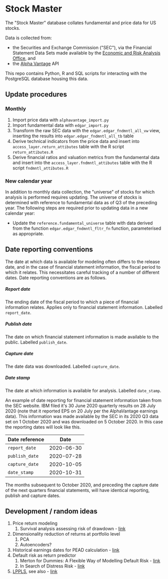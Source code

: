 # Stock Master

The "Stock Master" database collates fundamental and price data for US stocks.  

Data is collected from:
* the Securities and Exchange Commission ("SEC"), via the Financial Statement Data Sets made available by the [Economic and Risk Analysis Office](https://www.sec.gov/dera/data/financial-statement-data-sets.html), and
* the [Alpha Vantage](https://www.alphavantage.co/) API

This repo contains Python, R and SQL scripts for interacting with the PostgreSQL database housing this data.

## Update procedures

### Monthly

1. Import price data with ```alphavantage_import.py```
2. Import fundamental data with ```edgar_import.py```
3. Transform the raw SEC data with the ```edgar.edgar_fndmntl_all_vw``` view, inserting the results into ```edgar.edgar_fndmntl_all_tb``` table
4. Derive technical indicators from the price data and insert into  ```access_layer.return_attibutes``` table with the R script ```return_attibutes.R```
5. Derive financial ratios and valuation metrics from the fundamental data and insert into the  ```access_layer.fndmntl_attibutes``` table with the R script ```fndmntl_attibutes.R```

### New calendar year

In addition to monthly data collection, the "universe" of stocks for which analysis is performed requires updating.  The universe of stocks is determined with reference to fundamental data as of Q3 of the preceding year.  The following steps are required prior to updating data in a new calendar year:
* Update the ```reference.fundamental_universe``` table with data derived from the function ```edgar.edgar_fndmntl_fltr_fn``` function, parameterised as appropriate.  

## Date reporting conventions

The date at which data is available for modeling often differs to the release date, and in the case of financial statement information, the fiscal period to which it relates.  This necessitates careful tracking of a number of different dates.  Date reporting conventions are as follows.  

##### Report date
The ending date of the fiscal period to which a piece of financial information relates.  Applies only to financial statement information. Labelled ```report_date```.
    
##### Publish date  
The date on which financial statement information is made available to the public.  Labelled ```publish_date```. 
  
##### Capture date
The date data was downloaded.  Labelled ```capture_date```.

##### Date stamp
The date at which information is available for analysis. Labelled ```date_stamp```. 

An example of date reporting for financial statement information taken from the SEC website.   IBM filed it's 30 June 2020 quarterly results on 28 July 2020 (note that it reported EPS on 20 July per the AlphaVantage earnings data).  This information was made available by the SEC in its 2020 Q3 data set on 1 October 2020 and was downloaded on 5 October 2020.  In this case the reporting dates will look like this.

| Date reference        | Date       |
| --------------------- |:----------:|
| ```report_date```     | 2020-06-30 |
| ```publish_date```    | 2020-07-28 |
| ```capture_date```    | 2020-10-05 |
| ```date_stamp```      | 2020-10-31 |

The months subsequent to October 2020, and preceding the capture date of the next quarters financial statements, will have identical reporting, publish and capture dates.  

## Development / random ideas
1. Price return modeling
    1. Survival analysis assessing risk of drawdown - [link](https://lib.bsu.edu/beneficencepress/mathexchange/06-01/jiayi.pdf)
2. Dimensionality reduction of returns at portfolio level
    1. PCA
    2. Autoencoders?
3. Historical earnings dates for PEAD calculation - [link](https://www.alphavantage.co/documentation/#earnings)
4. Default risk as return predictor
    1. Merton for Dummies: A Flexible Way of Modelling Default Risk - [link](https://econpapers.repec.org/paper/utsrpaper/112.htm)
    2. In Search of Distress Risk - [link](https://scholar.harvard.edu/files/campbell/files/campbellhilscherszilagyi_jf2008.pdf)
5. [LPPLS](https://github.com/Boulder-Investment-Technologies/lppls), see also - [link](https://youtu.be/6x4-GcIFDlM)
